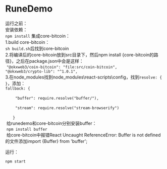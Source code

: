 # RuneDemo
 


运行之前：  
安装依赖：  
`npm install`
集成core-bitcoin：  
1.build core-bitcoin：  
`sh build.sh`后找到core-bitcoin  
2.将编译后的core-bitcoin放到src目录下，然后npm install {core-bitcoin的路径}，之后在package.json中会是这样：  
 `"@okxweb3/coin-bitcoin": "file:src/coin-bitcoin",`  
 `"@okxweb3/crypto-lib": "^1.0.1",`  
3.在node_modules找到node_modules\react-scripts\config，找到`resolve: { }`，添加：  
`fallback: {`  

        `"buffer": require.resolve("buffer/"),`  

        `"stream": require.resolve("stream-browserify")`  

      `}`  
 给runedemo和core-bitcoin分别安装buffer：  
 `npm install buffer`  
 给core-bitcoin中报错React Uncaught ReferenceError: Buffer is not defined的文件添加import {Buffer} from 'buffer';  
  
运行：  
  
`npm start`
